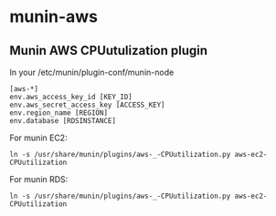 # munin-aws
## Munin AWS CPUutulization plugin
In your /etc/munin/plugin-conf/munin-node
```
[aws-*]
env.aws_access_key_id [KEY_ID]
env.aws_secret_access_key [ACCESS_KEY]
env.region_name [REGION]
env.database [RDSINSTANCE]
```
For munin EC2:
```
ln -s /usr/share/munin/plugins/aws-_-CPUutilization.py aws-ec2-CPUutilization
```
For munin RDS:
```
ln -s /usr/share/munin/plugins/aws-_-CPUutilization.py aws-ec2-CPUutilization
```
